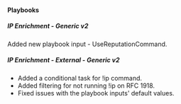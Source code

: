 
#### Playbooks
##### IP Enrichment - Generic v2
Added new playbook input - UseReputationCommand.

##### IP Enrichment - External - Generic v2
 - Added a conditional task for !ip command.
 - Added filtering for not running !ip on RFC 1918.
 - Fixed issues with the playbook inputs' default values.